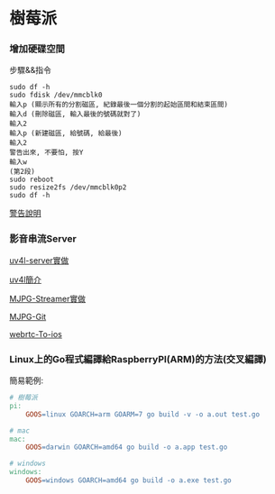# 樹莓派

### 增加硬碟空間

步驟&&指令

```
sudo df -h
sudo fdisk /dev/mmcblk0
輸入p (顯示所有的分割磁區, 紀錄最後一個分割的起始區間和結束區間)
輸入d (刪除磁區, 輸入最後的號碼就對了)
輸入2
輸入p (新建磁區, 給號碼, 給最後)
輸入2
警告出來, 不要怕, 按Y
輸入w
(第2段)
sudo reboot
sudo resize2fs /dev/mmcblk0p2 
sudo df -h
```


[警告說明](https://mlog.club/article/1850639)

### 影音串流Server
[uv4l-server實做](https://github.com/PietroAvolio/uv4l-webrtc-raspberry-pi)

[uv4l簡介](http://www.linux-projects.org/documentation/uv4l-server/)

[MJPG-Streamer實做](https://sites.google.com/site/rasberrypintust/shu-mei-pai-xiao-ji-qiao/webcam-server/mjpg-streamer)

[MJPG-Git](https://github.com/jacksonliam/mjpg-streamer)

[webrtc-To-ios](https://github.com/SmallpTsai/rpi-webrtc-streaming-to-ios/blob/master/README-tw.md)

### Linux上的Go程式編譯給RaspberryPI(ARM)的方法(交叉編譯)

簡易範例:

```makefile
# 樹莓派
pi:
	GOOS=linux GOARCH=arm GOARM=7 go build -v -o a.out test.go

# mac
mac:
	GOOS=darwin GOARCH=amd64 go build -o a.app test.go

# windows
windows:
	GOOS=windows GOARCH=amd64 go build -o a.exe test.go
```